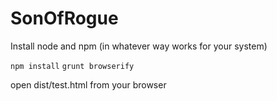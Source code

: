 # SonOfRogue

Install node and npm (in whatever way works for your system)

`npm install`
`grunt browserify`

open dist/test.html from your browser
